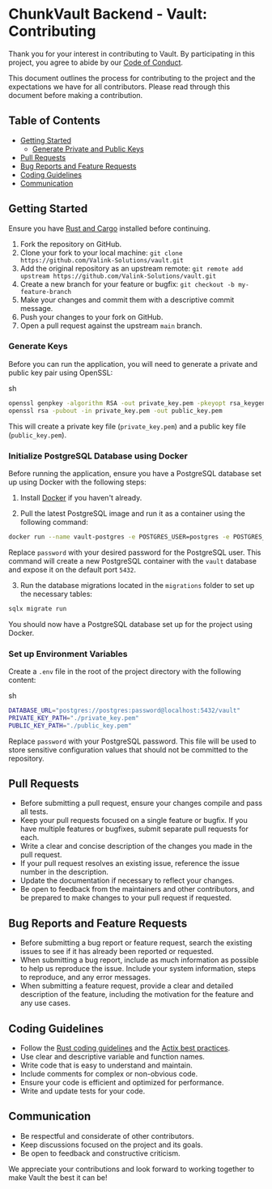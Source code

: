# ChunkVault Backend - Vault: Contributing

Thank you for your interest in contributing to Vault. By participating in this project, you agree to abide by our [Code of Conduct](CODE_OF_CONDUCT.md).

This document outlines the process for contributing to the project and the expectations we have for all contributors. Please read through this document before making a contribution.

## Table of Contents

*   [Getting Started](#getting-started)
    *   [Generate Private and Public Keys](#generate-private-and-public-keys)
*   [Pull Requests](#pull-requests)
*   [Bug Reports and Feature Requests](#bug-reports-and-feature-requests)
*   [Coding Guidelines](#coding-guidelines)
*   [Communication](#communication)

## Getting Started

Ensure you have [Rust and Cargo](https://www.rust-lang.org/) installed before continuing.

1.  Fork the repository on GitHub.
2.  Clone your fork to your local machine: `git clone https://github.com/Valink-Solutions/vault.git`
3.  Add the original repository as an upstream remote: `git remote add upstream https://github.com/Valink-Solutions/vault.git`
4.  Create a new branch for your feature or bugfix: `git checkout -b my-feature-branch`
5.  Make your changes and commit them with a descriptive commit message.
6.  Push your changes to your fork on GitHub.
7.  Open a pull request against the upstream `main` branch.

### Generate Keys

Before you can run the application, you will need to generate a private and public key pair using OpenSSL:

sh

```sh
openssl genpkey -algorithm RSA -out private_key.pem -pkeyopt rsa_keygen_bits:2048
openssl rsa -pubout -in private_key.pem -out public_key.pem
```

This will create a private key file (`private_key.pem`) and a public key file (`public_key.pem`).

### Initialize PostgreSQL Database using Docker

Before running the application, ensure you have a PostgreSQL database set up using Docker with the following steps:

1. Install [Docker](https://www.docker.com/get-started) if you haven't already.

2. Pull the latest PostgreSQL image and run it as a container using the following command:

```sh
docker run --name vault-postgres -e POSTGRES_USER=postgres -e POSTGRES_PASSWORD=password -e POSTGRES_DB=vault -p 5432:5432 -d postgres:latest
```

Replace `password` with your desired password for the PostgreSQL user. This command will create a new PostgreSQL container with the `vault` database and expose it on the default port `5432`.

3. Run the database migrations located in the `migrations` folder to set up the necessary tables:

```sh
sqlx migrate run
```

You should now have a PostgreSQL database set up for the project using Docker.

### Set up Environment Variables

Create a `.env` file in the root of the project directory with the following content:

sh

```sh
DATABASE_URL="postgres://postgres:password@localhost:5432/vault"
PRIVATE_KEY_PATH="./private_key.pem"
PUBLIC_KEY_PATH="./public_key.pem"
```

Replace `password` with your PostgreSQL password. This file will be used to store sensitive configuration values that should not be committed to the repository.

## Pull Requests

*   Before submitting a pull request, ensure your changes compile and pass all tests.
*   Keep your pull requests focused on a single feature or bugfix. If you have multiple features or bugfixes, submit separate pull requests for each.
*   Write a clear and concise description of the changes you made in the pull request.
*   If your pull request resolves an existing issue, reference the issue number in the description.
*   Update the documentation if necessary to reflect your changes.
*   Be open to feedback from the maintainers and other contributors, and be prepared to make changes to your pull request if requested.

## Bug Reports and Feature Requests

*   Before submitting a bug report or feature request, search the existing issues to see if it has already been reported or requested.
*   When submitting a bug report, include as much information as possible to help us reproduce the issue. Include your system information, steps to reproduce, and any error messages.
*   When submitting a feature request, provide a clear and detailed description of the feature, including the motivation for the feature and any use cases.

## Coding Guidelines

*   Follow the [Rust coding guidelines](https://rust-lang.github.io/api-guidelines/) and the [Actix best practices](https://actix.rs/docs/).
*   Use clear and descriptive variable and function names.
*   Write code that is easy to understand and maintain.
*   Include comments for complex or non-obvious code.
*   Ensure your code is efficient and optimized for performance.
*   Write and update tests for your code.

## Communication

*   Be respectful and considerate of other contributors.
*   Keep discussions focused on the project and its goals.
*   Be open to feedback and constructive criticism.

We appreciate your contributions and look forward to working together to make Vault the best it can be!